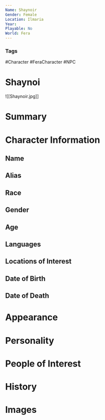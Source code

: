 ```yaml
---
Name: Shaynoir
Gender: Female
Location: Ilmaria
Year: 
Playable: No
World: Fera
---
```


### Tags
#Character #FeraCharacter  #NPC 

# Shaynoi
![[Shaynoir.jpg]]

# Summary


# Character Information

## Name

## Alias

## Race

## Gender

## Age

## Languages

## Locations of Interest

## Date of Birth

## Date of Death

# Appearance

# Personality

# People of Interest

# History

# Images
